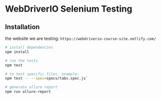 # WebDriverIO Selenium Testing

## Installation

the website we are testing: `https://webdriverio-course-site.netlify.com/`

```bash
# install dependencies
npm install

# run the tests
npm test

# to test specific files, example:
npm test -- --spec=specs/tabs.spec.js`

# generate allure report
npm run allure-report

```